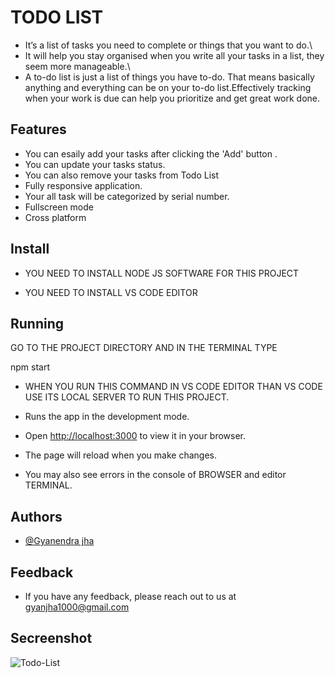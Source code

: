 
# TODO LIST

- It’s a list of tasks you need to complete or things that you want to do.\
- It will help you stay organised when you write all your tasks in a list, they seem more manageable.\
- A to-do list is just a list of things you have to-do. That means basically anything and everything can be on your to-do 
   list.Effectively tracking when your work is due can help you prioritize and get great work done.


## Features

- You can esaily add your tasks after clicking the 'Add' button .
- You can update your tasks status.
- You can also remove your tasks from Todo List
- Fully responsive application.
- Your all task will be categorized by serial number.
- Fullscreen mode
- Cross platform


## Install

- YOU NEED TO INSTALL NODE JS SOFTWARE FOR THIS PROJECT

- YOU NEED TO INSTALL VS CODE EDITOR 
 


## Running

GO TO THE PROJECT DIRECTORY AND IN THE TERMINAL TYPE

npm start
 - WHEN YOU RUN THIS COMMAND IN VS CODE EDITOR THAN VS CODE USE ITS LOCAL SERVER TO RUN THIS PROJECT.

-  Runs the app in the development mode.
-  Open [http://localhost:3000](http://localhost:3000) to view it in your browser.

-  The page will reload when you make changes.
-  You may also see  errors in the console of BROWSER and editor TERMINAL.


## Authors

- [@Gyanendra jha](https://github.com/Gyan1000)


## Feedback

- If you have any feedback, please reach out to us at gyanjha1000@gmail.com

## Secreenshot

  ![Todo-List](https://github.com/Gyan1000/MILESTONE-2/assets/125688259/a017bc6b-4e50-4a7e-a2da-3573550608bb)


